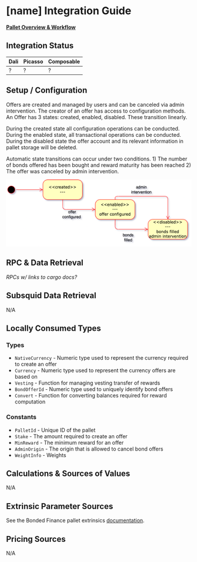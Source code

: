 # [name] Integration Guide

[**Pallet Overview & Workflow**](../bonded-finance.md)

## Integration Status

| Dali | Picasso | Composable |
| ---- | ------- | ---------- |
| ?    | ?       | ?          |

## Setup / Configuration
Offers are created and managed by users and can be canceled via admin intervention. The creator of an offer has access to configuration methods. An Offer has 3 states: created, enabled, disabled. These transition linearly.

During the created state all configuration operations can be conducted. During the enabled state, all transactional operations can be conducted. During the disabled state the offer account and its relevant information in pallet storage will be deleted.

Automatic state transitions can occur under two conditions. 1) The number of bonds offered has been bought and reward maturity has been reached 2) The offer was canceled by admin intervention.


![states_diagram](./states-diagram.png)

## RPC & Data Retrieval

*RPCs w/ links to cargo docs?*

## Subsquid Data Retrieval

N/A

## Locally Consumed Types

### Types
* `NativeCurrency` - Numeric type used to represent the currency required to create an offer
* `Currency` - Numeric type used to represent the currency offers are based on
* `Vesting` - Function for managing vesting transfer of rewards
* `BondOfferId` - Numeric type used to uniquely identify bond offers
* `Convert` - Function for converting balances required for reward computation
  
### Constants

* `PalletId` - Unique ID of the pallet
* `Stake` - The amount required to create an offer
* `MinReward` - The minimum reward for an offer
* `AdminOrigin` - The origin that is allowed to cancel bond offers
* `WeightInfo` - Weights
  

## Calculations & Sources of Values

N/A

## Extrinsic Parameter Sources

See the Bonded Finance pallet extrinsics [documentation](./extrinsics.md). 

## Pricing Sources

N/A